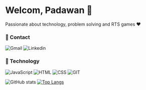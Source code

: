 # Welcom, Padawan :wave:

Passionate about technology, problem solving and RTS games :heart:

### :pushpin: Contact

![Gmail](https://img.shields.io/badge/-GMAIL-333333?style=flat&logo=Gmail)
![Linkedin](https://img.shields.io/badge/-LINKEDIN-333333?style=flat&logo=Linkedin&logoColor=blue)

### :wrench: Technology

![JavaScript](https://img.shields.io/badge/-JavaScript-333333?style=flat&logo=javascript)
![HTML](https://img.shields.io/badge/-HTML-333333?style=flat&logo=HTML5)
![CSS](https://img.shields.io/badge/-CSS-333333?style=flat&logo=CSS3&logoColor=1572B6)
![GIT](https://img.shields.io/badge/-GIT-333333?style=flat&logo=GIT)

![ GitHub stats](https://github-readme-stats.vercel.app/api?username=bkingsd&show_icons=true&theme=cobalt)
[![Top Langs](https://github-readme-stats.vercel.app/api/top-langs/?username=bkingsd&langs_count=8&theme=cobalt)](https://github.com/bkingsd/github-readme-stats)
